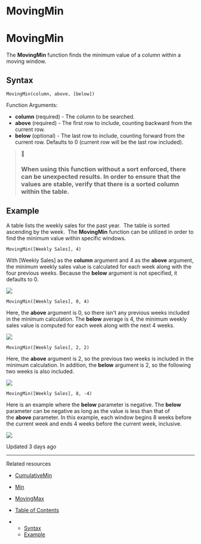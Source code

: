 # MovingMin

# MovingMin

The **MovingMin** function finds the minimum value of a column within a moving window.

## Syntax

```
MovingMin(column, above, [below])
```

Function Arguments:

* **column** (required) - The column to be searched.
* **above** (required) - The first row to include, counting backward from the current row.
* **below** (optional) - The last row to include, counting forward from the current row. Defaults to 0 (current row will be the last row included).

> 📘
>
> ### When using this function without a sort enforced, there can be unexpected results. In order to ensure that the values are stable, verify that there is a sorted column within the table.

## Example

A table lists the weekly sales for the past year.  The table is sorted ascending by the week.  The **MovingMin** function can be utilized in order to find the minimum value within specific windows.

```
MovingMin([Weekly Sales], 4)
```

With [Weekly Sales] as the **column** argument and 4 as the **above** argument, the minimum weekly sales value is calculated for each week along with the four previous weeks. Because the **below** argument is not specified, it defaults to 0.

![](https://files.readme.io/b573f44-11.png)

```
MovingMin([Weekly Sales], 0, 4)
```

Here, the **above** argument is 0, so there isn't any previous weeks included in the minimum calculation. The **below** average is 4, the minimum weekly sales value is computed for each week along with the next 4 weeks.

![](https://files.readme.io/e467e32-22.png)

```
MovingMin([Weekly Sales], 2, 2)
```

Here, the **above** argument is 2, so the previous two weeks is included in the minimum calculation. In addition, the **below** argument is 2, so the following two weeks is also included.

![](https://files.readme.io/9527048-33.png)

```
MovingMin([Weekly Sales], 8, -4)
```

Here is an example where the **below** parameter is negative. The **below** parameter can be negative as long as the value is less than that of the **above** parameter. In this example, each window begins 8 weeks before the current week and ends 4 weeks before the current week, inclusive.

![](https://files.readme.io/9e441cb-44.png)

Updated 3 days ago

---

Related resources

* [CumulativeMin](/docs/cumulativemin)
* [Min](/docs/min)
* [MovingMax](/docs/movingmax)

* [Table of Contents](#)
* + [Syntax](#syntax)
  + [Example](#example)